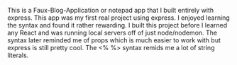 This is a Faux-Blog-Application or notepad app that I built entirely with express. This app was my first real project using express. I enjoyed learning the syntax and found it rather rewarding. I built this project before I learned any React and was running local servers off of just node/nodemon. The syntax later reminded me of props which is much easier to work with but express is still pretty cool. The <% %> syntax remids me a lot of string literals. 
